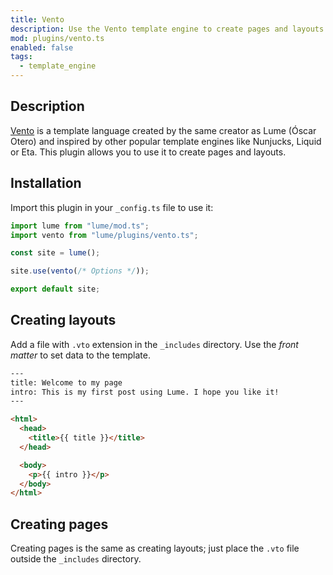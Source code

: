 ```yaml
---
title: Vento
description: Use the Vento template engine to create pages and layouts.
mod: plugins/vento.ts
enabled: false
tags:
  - template_engine
---
```


## Description

[Vento](https://oscarotero.github.io/vento/) is a template language created by
the same creator as Lume (Óscar Otero) and inspired by other popular template
engines like Nunjucks, Liquid or Eta. This plugin allows you to use it to create
pages and layouts.

## Installation

Import this plugin in your `_config.ts` file to use it:

```js
import lume from "lume/mod.ts";
import vento from "lume/plugins/vento.ts";

const site = lume();

site.use(vento(/* Options */));

export default site;
```

## Creating layouts

Add a file with `.vto` extension in the `_includes` directory. Use the _front
matter_ to set data to the template.

```html
---
title: Welcome to my page
intro: This is my first post using Lume. I hope you like it!
---

<html>
  <head>
    <title>{{ title }}</title>
  </head>

  <body>
    <p>{{ intro }}</p>
  </body>
</html>
```

## Creating pages

Creating pages is the same as creating layouts; just place the `.vto` file
outside the `_includes` directory.
